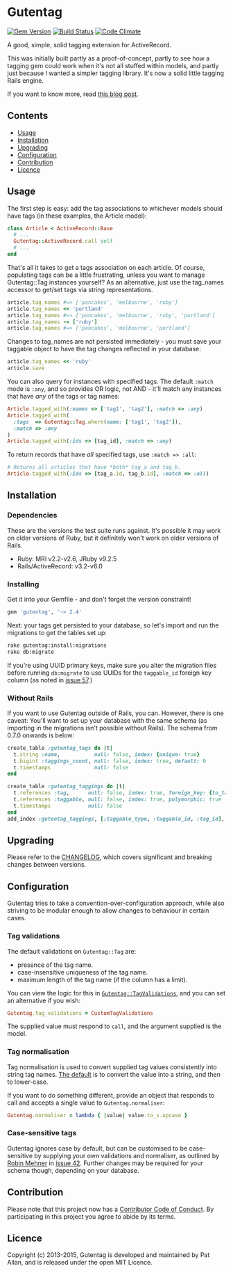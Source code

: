 # Gutentag

[![Gem Version](https://badge.fury.io/rb/gutentag.png)](http://badge.fury.io/rb/gutentag)
[![Build Status](https://travis-ci.org/pat/gutentag.png?branch=master)](https://travis-ci.org/pat/gutentag)
[![Code Climate](https://codeclimate.com/github/pat/gutentag.png)](https://codeclimate.com/github/pat/gutentag)

A good, simple, solid tagging extension for ActiveRecord.

This was initially built partly as a proof-of-concept, partly to see how a tagging gem could work when it's not all stuffed within models, and partly just because I wanted a simpler tagging library. It's now a solid little tagging Rails engine.

If you want to know more, read [this blog post](http://freelancing-gods.com/posts/gutentag_simple_rails_tagging).

## Contents

* [Usage](#usage)
* [Installation](#installation)
* [Upgrading](#upgrading)
* [Configuration](#configuration)
* [Contribution](#contribution)
* [Licence](#licence)

<h2 id="usage">Usage</h2>

The first step is easy: add the tag associations to whichever models should have tags (in these examples, the Article model):

```Ruby
class Article < ActiveRecord::Base
  # ...
  Gutentag::ActiveRecord.call self
  # ...
end
```

That's all it takes to get a tags association on each article. Of course, populating tags can be a little frustrating, unless you want to manage Gutentag::Tag instances yourself? As an alternative, just use the tag_names accessor to get/set tags via string representations.

```Ruby
article.tag_names #=> ['pancakes', 'melbourne', 'ruby']
article.tag_names << 'portland'
article.tag_names #=> ['pancakes', 'melbourne', 'ruby', 'portland']
article.tag_names -= ['ruby']
article.tag_names #=> ['pancakes', 'melbourne', 'portland']
```

Changes to tag_names are not persisted immediately - you must save your taggable object to have the tag changes reflected in your database:

```Ruby
article.tag_names << 'ruby'
article.save
```

You can also query for instances with specified tags. The default `:match` mode is `:any`, and so provides OR logic, not AND - it'll match any instances that have _any_ of the tags or tag names:

```Ruby
Article.tagged_with(:names => ['tag1', 'tag2'], :match => :any)
Article.tagged_with(
  :tags  => Gutentag::Tag.where(name: ['tag1', 'tag2']),
  :match => :any
)
Article.tagged_with(:ids => [tag_id], :match => :any)
```

To return records that have _all_ specified tags, use `:match => :all`:

```ruby
# Returns all articles that have *both* tag_a and tag_b.
Article.tagged_with(:ids => [tag_a.id, tag_b.id], :match => :all)
```

<h2 id="installation">Installation</h2>

### Dependencies

These are the versions the test suite runs against. It's possible it may work on older versions of Ruby, but it definitely won't work on older versions of Rails.

* Ruby: MRI v2.2-v2.6, JRuby v9.2.5
* Rails/ActiveRecord: v3.2-v6.0

### Installing

Get it into your Gemfile - and don't forget the version constraint!

```Ruby
gem 'gutentag', '~> 2.4'
```

Next: your tags get persisted to your database, so let's import and run the migrations to get the tables set up:

```Bash
rake gutentag:install:migrations
rake db:migrate
```

If you're using UUID primary keys, make sure you alter the migration files before running `db:migrate` to use UUIDs for the `taggable_id` foreign key column (as noted in [issue 57](https://github.com/pat/gutentag/issues/57).)

### Without Rails

If you want to use Gutentag outside of Rails, you can. However, there is one caveat: You'll want to set up your database with the same schema (as importing in the migrations isn't possible without Rails). The schema from 0.7.0 onwards is below:

```ruby
create_table :gutentag_tags do |t|
  t.string :name,           null: false, index: {unique: true}
  t.bigint :taggings_count, null: false, index: true, default: 0
  t.timestamps              null: false
end

create_table :gutentag_taggings do |t|
  t.references :tag,      null: false, index: true, foreign_key: {to_table: :gutentag_tags}
  t.references :taggable, null: false, index: true, polymorphic: true
  t.timestamps            null: false
end
add_index :gutentag_taggings, [:taggable_type, :taggable_id, :tag_id], unique: true, name: "gutentag_taggings_uniqueness"
```

<h2 id="upgrading">Upgrading</h2>

Please refer to the [CHANGELOG](CHANGELOG.md), which covers significant and breaking changes between versions.

<h2 id="configuration">Configuration</h2>

Gutentag tries to take a convention-over-configuration approach, while also striving to be modular enough to allow changes to behaviour in certain cases.

### Tag validations

The default validations on `Gutentag::Tag` are:

* presence of the tag name.
* case-insensitive uniqueness of the tag name.
* maximum length of the tag name (if the column has a limit).

You can view the logic for this in [`Gutentag::TagValidations`](lib/gutentag/tag_validations.rb), and you can set an alternative if you wish:

```ruby
Gutentag.tag_validations = CustomTagValidations
```

The supplied value must respond to `call`, and the argument supplied is the model.

### Tag normalisation

Tag normalisation is used to convert supplied tag values consistently into string tag names. [The default](lib/gutentag.rb#L15) is to convert the value into a string, and then to lower-case.

If you want to do something different, provide an object that responds to call and accepts a single value to `Gutentag.normaliser`:

```ruby
Gutentag.normaliser = lambda { |value| value.to_s.upcase }
```

### Case-sensitive tags

Gutentag ignores case by default, but can be customised to be case-sensitive by supplying your own validations and normaliser, as outlined by [Robin Mehner](https://github.com/rmehner) in [issue 42](https://github.com/pat/gutentag/issues/42). Further changes may be required for your schema though, depending on your database.

<h2 id="contribution">Contribution</h2>

Please note that this project now has a [Contributor Code of Conduct](http://contributor-covenant.org/version/1/0/0/). By participating in this project you agree to abide by its terms.

<h2 id="licence">Licence</h2>

Copyright (c) 2013-2015, Gutentag is developed and maintained by Pat Allan, and is released under the open MIT Licence.
